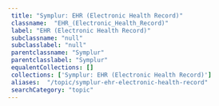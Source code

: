 ```yaml
--- 
 title: "Symplur: EHR (Electronic Health Record)" 
 classname:  "EHR_(Electronic_Health_Record)" 
 label: "EHR (Electronic Health Record)" 
 subclassname: "null" 
 subclasslabel: "null" 
 parentclassname: "Symplur" 
 parentclasslabel: "Symplur" 
 equalentCollections: [] 
 collections: ['Symplur: EHR (Electronic Health Record)']
 aliases:  "/topic/symplur-ehr-electronic-health-record"  
 searchCategory: "topic" 
---
```

